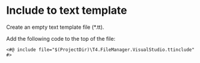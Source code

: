 # Include to text template

Create an empty text template file (*.tt). 

Add the following code to the top of the file:

```
<#@ include file="$(ProjectDir)\T4.FileManager.VisualStudio.ttinclude" #>
```


